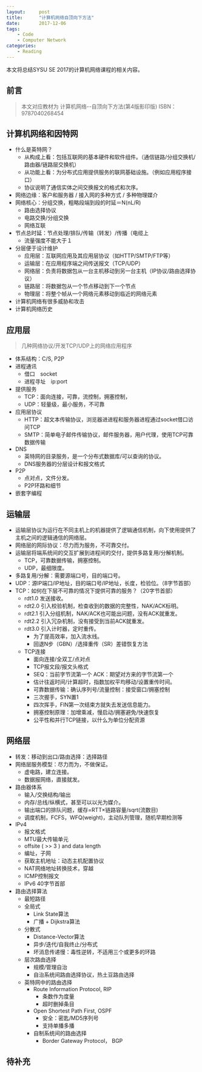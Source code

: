 ```yaml
---
layout:     post
title:      "计算机网络自顶向下方法"
date:       2017-12-06
tags:
    - Code
    - Computer Network
categories:
    - Reading
---
```


本文将总结SYSU SE 2017的计算机网络课程的相关内容。

<!--more-->

## 前言
> 本文对应教材为
> 计算机网络--自顶向下方法(第4版影印版) ISBN：9787040268454

## 计算机网络和因特网
+ 什么是英特网？
    + 从构成上看：包括互联网的基本硬件和软件组件。（通信链路/分组交换机/路由器/链路层交换机）
    + 从功能上看：为分布式应用提供服务的联网基础设施。（例如应用程序接口）
    + 协议说明了通信实体之间交换报文的格式和次序。
+ 网络边缘：客户和服务器 / 接入网的多种方式 / 多种物理媒介
+ 网络核心：分组交换，粗略段端到段的时延＝N(nL/R)
    + 路由选择协议
    + 电路交换/分组交换
    + 网络互联
+ 节点总时延：节点处理/排队/传输（转发）/传播（电缆上
    + 流量强度不能大于１
+ 分层便于设计维护
    + 应用层：互联网应用及其应用层协议（如HTTP/SMTP/FTP等）
    + 运输层：在应用程序端之间传送报文（TCP/UDP）
    + 网络层：负责将数据包从一台主机移动到另一台主机（IP协议/路由选择协议）
    + 链路层：将数据包从一个节点移动到下一个节点
    + 物理层：将整个帧从一个网络元素移动到临近的网络元素
+ 计算机网络有很多威胁和攻击
+ 计算机网络历史

## 应用层
> 几种网络协议/开发TCP/UDP上的网络应用程序

+ 体系结构：C/S, P2P
+ 进程通讯
    + 借口　socket
    + 进程寻址　ip:port
+ 提供服务
    + TCP：面向连接，可靠，流控制，拥塞控制，
    + UDP：轻量级，最小服务，不可靠
+ 应用层协议
    + HTTP：超文本传输协议，浏览器进进程和服务器进程通过socket借口访问TCP
    + SMTP：简单电子邮件传输协议，邮件服务器，用户代理，使用TCP可靠数据传输
+ DNS
    + 英特网的目录服务，是一个分布式数据库/可以查询的协议。
    + DNS服务器的分层设计和报文格式
+ P2P
    + 点对点，文件分发。
    + P2P环路和细节
+ 嵌套字编程

## 运输层
+ 运输层协议为运行在不同主机上的机器提供了逻辑通信机制，向下使用提供了主机之间的逻辑通信的网络层。
+ 网络层的网际协议：尽力而为服务，不可靠交付。
+ 运输层将端系统间的交互扩展到进程间的交付，提供多路复用/分解机制。
    + TCP，可靠数据传输，拥塞控制。
    + UDP，最细限度。
+ 多路复用/分解：需要源端口号，目的端口号。
+ UDP：源IP端口/IP地址，目的端口号/IP地址，长度，检验位。（8字节首部）
+ TCP：如何在下层不可靠的情况下提供可靠的服务？（20字节首部）
    + rdt1.0 发送接收。
    + rdt2.0 引入校验机制，检查收到的数据的完整性，NAK/ACK标明。
    + rdt2.1 引入分组机制，NAK/ACK也可能出问题，没有ACK就重发。
    + rdt2.2 引入冗杂机制，没有接受到当前ACK就重发。
    + rdt3.0 引入计时器，定时重传。
        + 为了提高效率，加入流水线。
        + 回退N步（GBN）/选择重传（SR）差错恢复方法
    + TCP连接
        + 面向连接/全双工/点对点
        + TCP报文段/报文头格式
        + SEQ：当前字节流第一个 ACK：期望对方来的字节流第一个
        + 估计往返时间/计算超时，指数加权平均移动/设置重传时间。
        + 可靠数据传输：确认序列号/流量控制：接受窗口/拥塞控制
        + 三次握手，SYN置1
        + 四次挥手，FIN第一次结束方就失去发送信息能力。
        + 拥塞控制原理：加增乘减，慢启动/拥塞避免/快速恢复
        + 公平性和并行TCP链接，以什么为单位分配资源

## 网络层
+ 转发：移动到出口/路由选择：选择路径
+ 网络层服务模型：尽力而为，不做保证。
    + 虚电路，建立连接。
    + 数据报网络，直接就发。
+ 路由器体系
    + 输入/交换结构/输出
    + 内存/总线/纵横式，甚至可以以光为媒介。
    + 输出端口的排队问题，缓存=RTT×链路容量/sqrt(流数目)
    + 调度机制，FCFS，WFQ(weight)，主动队列管理，随机早期检测等
+ IPv4
    + 报文格式
    + MTU最大传输单元
    + offsite ( >> 3 ) and data length
    + 编址，子网
    + 获取主机地址：动态主机配置协议
    + NAT网络地址转换技术，穿越
    + ICMP控制报文
    + IPv6 40字节首部
+ 路由选择算法
    + 最短路径
    + 全局式
        + Link State算法
        + 广播 + Dijkstra算法
    + 分散式
        + Distance-Vector算法
        + 异步/迭代/自我终止/分布式
        + 坏消息传递慢：毒性逆转，不适用三个或更多的环路
    + 层次路由选择
        + 规模/管理自治
        + 自治系统间路由选择协议，热土豆路由选择
    + 英特网中的路由选择
        + Route Information Protocol, RIP
            + 条数作为度量
            + 超时删掉条目
        + Open Shortest Path First, OSPF
            + 安全：密匙/MD5序列号
            + 支持单播多播
        + 自制系统间的路由选择
            + Border Gateway Protocol， BGP

## 待补充
